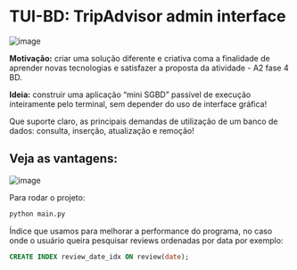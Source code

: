 # TUI-BD: TripAdvisor admin interface
![image](https://github.com/user-attachments/assets/728e5cfa-7350-4a55-8f91-997181576feb)

**Motivação:** criar uma solução diferente e criativa coma a finalidade
de aprender novas tecnologias e satisfazer a proposta da atividade -
A2 fase 4 BD.

**Ideia:** construir uma aplicação “mini SGBD”
passível de execução inteiramente pelo terminal,
sem depender do uso de interface gráfica!

Que suporte claro, as principais demandas de
utilização de um banco de dados: consulta,
inserção, atualização e remoção!

## Veja as vantagens:
![image](https://github.com/user-attachments/assets/11c2e870-05d4-4eba-8a68-b543e8edc01d)

Para rodar o projeto:
```bash
python main.py
```

Índice que usamos para melhorar a performance do programa, no caso onde o usuário queira pesquisar reviews ordenadas por data por exemplo:
```sql
CREATE INDEX review_date_idx ON review(date);
```
